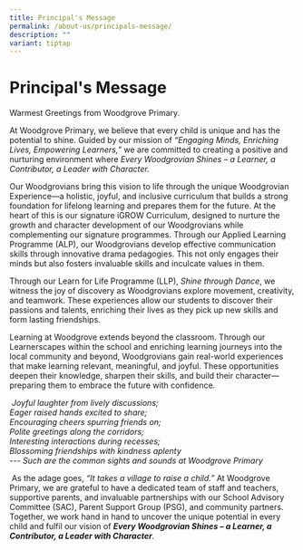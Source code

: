 ```yaml
---
title: Principal's Message
permalink: /about-us/principals-message/
description: ""
variant: tiptap
---
```

<h1><strong>Principal's Message</strong></h1>
<p></p>
<p>Warmest Greetings from Woodgrove Primary.</p>
<p>At Woodgrove Primary, we believe that every child is unique and has the
potential to shine. Guided by our mission of <em>“Engaging Minds, Enriching Lives, Empowering Learners,”</em> we
are committed to creating a positive and nurturing environment where <em>Every Woodgrovian Shines – a Learner, a Contributor, a Leader with Character.</em>
</p>
<p>Our Woodgrovians bring this vision to life through the unique Woodgrovian
Experience—a holistic, joyful, and inclusive curriculum that builds a strong
foundation for lifelong learning and prepares them for the future. At the
heart of this is our signature iGROW Curriculum, designed to nurture the
growth and character development of our Woodgrovians while complementing
our signature programmes. Through our Applied Learning Programme (ALP),
our Woodgrovians develop effective communication skills through innovative
drama pedagogies. This not only engages their minds but also fosters invaluable
skills and inculcate values in them.</p>
<p>Through our Learn for Life Programme (LLP), <em>Shine through Dance</em>,
we witness the joy of discovery as Woodgrovians explore movement, creativity,
and teamwork. These experiences allow our students to discover their passions
and talents, enriching their lives as they pick up new skills and form
lasting friendships.</p>
<p>Learning at Woodgrove extends beyond the classroom. Through our Learnerscapes
within the school and enriching learning journeys into the local community
and beyond, Woodgrovians gain real-world experiences that make learning
relevant, meaningful, and joyful. These opportunities deepen their knowledge,
sharpen their skills, and build their character—preparing them to embrace
the future with confidence.</p>
<p>&nbsp;<em>Joyful laughter from lively discussions;</em>
<br><em>Eager raised hands excited to share;</em>
<br><em>Encouraging cheers spurring friends on;</em>
<br><em>Polite greetings along the corridors;</em>
<br><em>Interesting interactions during recesses;</em>
<br><em>Blossoming friendships with kindness aplenty</em>
<br><em>--- Such are the common sights and sounds at Woodgrove Primary</em>
</p>
<p>&nbsp;As the adage goes, <em>“It takes a village to raise a child.”</em> At
Woodgrove Primary, we are grateful to have a dedicated team of staff and
teachers, supportive parents, and invaluable partnerships with our School
Advisory Committee (SAC), Parent Support Group (PSG), and community partners.
Together, we work hand in hand to uncover the unique potential in every
child and fulfil our vision of <strong><em>Every Woodgrovian Shines – a Learner, a Contributor, a Leader with Character</em></strong><em>.</em>
</p>
<p>&nbsp;</p>